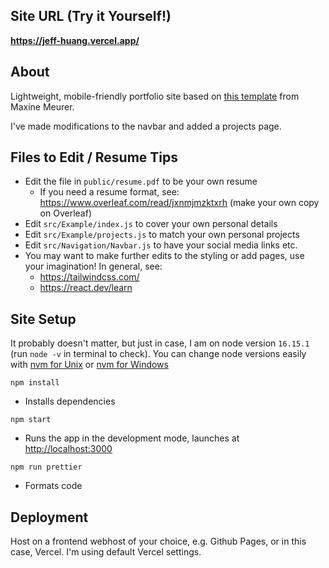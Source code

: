 ## Site URL (Try it Yourself!)
**https://jeff-huang.vercel.app/**

## About
Lightweight, mobile-friendly portfolio site based on [this template](https://github.com/mmeurer00/react-navbar-tailwindcss) from Maxine Meurer. 

I've made modifications to the navbar and added a projects page.

## Files to Edit / Resume Tips
- Edit the file in `public/resume.pdf` to be your own resume
    - If you need a resume format, see: https://www.overleaf.com/read/jxnmjmzktxrh (make your own copy on Overleaf)
- Edit `src/Example/index.js` to cover your own personal details
- Edit `src/Example/projects.js` to match your own personal projects
- Edit `src/Navigation/Navbar.js` to have your social media links etc.
- You may want to make further edits to the styling or add pages, use your imagination! In general, see:
    - https://tailwindcss.com/
    - https://react.dev/learn


## Site Setup

It probably doesn't matter, but just in case, I am on node version `16.15.1` (run `node -v` in terminal to check). You can change node versions easily with [nvm for Unix](https://github.com/nvm-sh/nvm) or [nvm for Windows](https://github.com/coreybutler/nvm-windows)

`npm install`
  - Installs dependencies

`npm start`
- Runs the app in the development mode, launches at [http://localhost:3000](http://localhost:3000)

`npm run prettier`
- Formats code

## Deployment
Host on a frontend webhost of your choice, e.g. Github Pages, or in this case, Vercel. I'm using default Vercel settings.

